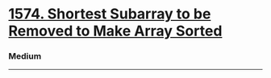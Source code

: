 # [1574. Shortest Subarray to be Removed to Make Array Sorted](https://leetcode.com/problems/shortest-subarray-to-be-removed-to-make-array-sorted/)
### Medium
----
